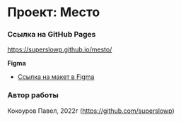 # Проект: Место

### Ссылка на GitHub Pages 

https://superslowp.github.io/mesto/

**Figma**

* [Ссылка на макет в Figma](https://www.figma.com/file/2cn9N9jSkmxD84oJik7xL7/JavaScript.-Sprint-4?node-id=0%3A1)

### Автор работы

Кокоуров Павел, 2022г
(https://github.com/superslowp)